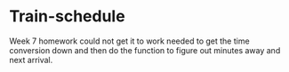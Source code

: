 # Train-schedule

Week 7 homework
could not get it to work
needed to get the time conversion down and then do the function to figure out minutes away and next arrival.
